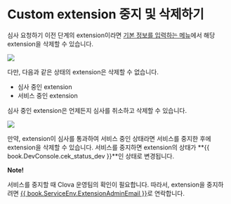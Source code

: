 <!-- Note! This content includes shared parts. Therefore, when you update this, you should beware of synchronization. -->

<!-- Start of the shared content: RemovingExtension -->

# Custom extension 중지 및 삭제하기

심사 요청하기 이전 단계의 extension이라면 [기본 정보를 입력하는 메뉴](/DevConsole/Guides/Register_Custom_Extension.md#InputExtensionInfo)에서 해당 extension을 삭제할 수 있습니다.

![](/DevConsole/Assets/Images/DevConsole-Remove_Extension.png)

다만, 다음과 같은 상태의 extension은 삭제할 수 없습니다.

* 심사 중인 extension
* 서비스 중인 extension

심사 중인 extension은 언제든지 심사를 취소하고 삭제할 수 있습니다.

![](/DevConsole/Assets/Images/DevConsole-Cancel_Submission.png)

만약, extension이 심사를 통과하여 서비스 중인 상태라면 서비스를 중지한 후에 extension을 삭제할 수 있습니다. 서비스를 중지하면 extension의 상태가 **{{ book.DevConsole.cek_status_dev }}**인 상태로 변경됩니다.

<div class="note">
  <p><strong>Note!</strong></p>
  <p>서비스를 중지할 때 Clova 운영팀의 확인이 필요합니다. 따라서, extension을 중지하려면 <a href="mailto:{{ book.ServiceEnv.ExtensionAdminEmail }}">{{ book.ServiceEnv.ExtensionAdminEmail }}</a>로 연락합니다.</p>
</div>

<!-- End of the shared content -->
